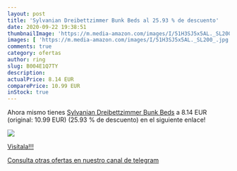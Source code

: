 ```yaml
---
layout: post
title: 'Sylvanian Dreibettzimmer Bunk Beds al 25.93 % de descuento'
date: 2020-09-22 19:38:51
thumbnailImage: 'https://m.media-amazon.com/images/I/51H3SJ5x5AL._SL200_.jpg'
images: [ 'https://m.media-amazon.com/images/I/51H3SJ5x5AL._SL200_.jpg' ]
comments: true
category: ofertas
author: ring
slug: B004E1Q7TY
description:
actualPrice: 8.14 EUR
comparePrice: 10.99 EUR
inStock: true
---
```


Ahora mismo tienes [Sylvanian Dreibettzimmer Bunk Beds](https://www.amazon.com/dp/B004E1Q7TY/?tag=redken08-20) a 8.14 EUR (original: 10.99 EUR) (25.93 %  de descuento) en el siguiente enlace!

[![](https://m.media-amazon.com/images/I/51H3SJ5x5AL._SL200_.jpg)](https://www.amazon.com/dp/B004E1Q7TY/?tag=redken08-20)

[Visítala!!!](https://www.amazon.com/dp/B004E1Q7TY/?tag=redken08-20)

[Consulta otras ofertas en nuestro canal de telegram](https://t.me/s/ofertas25)
